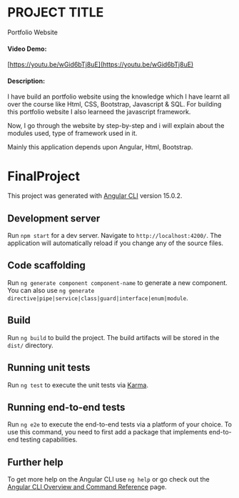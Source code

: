 # PROJECT TITLE

Portfolio Website

#### Video Demo:  <URL HERE>

[https://youtu.be/wGid6bTj8uE](https://youtu.be/wGid6bTj8uE)

#### Description:

I have build an portfolio website using the knowledge which I have learnt all over the course like Html, CSS, Bootstrap, Javascript & SQL. For building this portfolio website I also learneed the javascript framework.

Now, I go through the website by step-by-step and i will explain about the modules used, type of framework used in it.

Mainly this application depends upon Angular, Html, Bootstrap.




# FinalProject

This project was generated with [Angular CLI](https://github.com/angular/angular-cli) version 15.0.2.

## Development server

Run `npm start` for a dev server. Navigate to `http://localhost:4200/`. The application will automatically reload if you change any of the source files.

## Code scaffolding

Run `ng generate component component-name` to generate a new component. You can also use `ng generate directive|pipe|service|class|guard|interface|enum|module`.

## Build

Run `ng build` to build the project. The build artifacts will be stored in the `dist/` directory.

## Running unit tests

Run `ng test` to execute the unit tests via [Karma](https://karma-runner.github.io).

## Running end-to-end tests

Run `ng e2e` to execute the end-to-end tests via a platform of your choice. To use this command, you need to first add a package that implements end-to-end testing capabilities.

## Further help

To get more help on the Angular CLI use `ng help` or go check out the [Angular CLI Overview and Command Reference](https://angular.io/cli) page.
